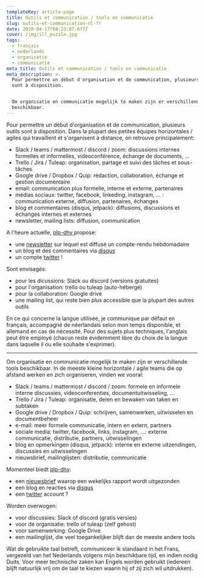 ```yaml
---
templateKey: article-page
title: Outils et communication / tools en communicatie
slug: outils-et-communication-nl-fr
date: 2020-04-17T08:23:07.677Z
cover: /img/ill_puzzle.jpg
tags:
  - français
  - nederlands
  - organisatie
  - communicatie
meta_title: Outils et communication / tools en communicatie
meta_description: >-
  Pour permettre un début d'organisation et de communication, plusieurs outils
  sont à disposition.


  Om organisatie en communicatie mogelijk te maken zijn er verschillende tools
  beschikbaar.
---
```

Pour permettre un début d'organisation et de communication, plusieurs outils sont à disposition. Dans la plupart des petites équipes horizontales / agiles qui travaillent et s'organisent à distance, on retrouve principalement:

* Slack / teams / mattermost / discord / zoom: discussions internes formelles et informelles, videoconférence, échange de documents, ...
* Trello / Jira / Tuleap: organisation, partage et suivi des tâches et sous-tâches
* Google drive / Dropbox / Quip: rédaction, collaboration, échange et gestion documentaire
* email: communication plus formelle, interne et externe, partenaires
* médias sociaux: twitter, facebook, linkeding, instagram, ... : communication externe, diffusion, partenaires, échanges
* blog et commentaires (disqus, jetpack): diffusions, discussions et échanges internes et externes
* newsletter, mailing lists: diffusion, communication

A l'heure actuelle, [plp-dhv ](https://justice-pourlepeuple-doorhetvolk.be) propose:
* une [newsletter](https://justice-pourlepeuple-doorhetvolk.be/subscribe/) sur lequel est diffusé un compte-rendu hebdomadaire
* un blog et des commentaires via [disqus](https://disqus.com/)
* un compte [twitter](https://twitter.com/DhvPlp) !


Sont envisagés:
* pour les dicussions: Slack ou discord (versions gratuites)
* pour l'organisation: trello ou tuleap (auto-hébergé)
* pour la collaboration: Google drive
* une mailing list, qui reste bien plus accessible que la plupart des autres outils

En ce qui concerne la langue utilisée, je communique par défaut en français, accompagné de néerlandais selon mon temps disponible, et allemand en cas de nécessité. Pour des sujets plus techniques, l'anglais peut être employé (chacun reste évidemment libre du choix de la langue dans laquelle il ou elle souhaite s'exprimer).

---

Om organisatie en communicatie mogelijk te maken zijn er verschillende tools beschikbaar. In de meeste kleine horizontale / agile teams die op afstand werken en zich organiseren, vinden we vooral:

* Slack / teams / mattermost / discord / zoom: formele en informele interne discussies, videoconferenties, documentuitwisseling, ...
* Trello / Jira / Tuleap: organisatie, delen en bewaken van taken en subtaken
* Google drive / Dropbox / Quip: schrijven, samenwerken, uitwisselen en documentbeheer
* e-mail: meer formele communicatie, intern en extern, partners
* sociale media: twitter, facebook, links, instagram, ...: externe communicatie, distributie, partners, uitwisselingen
* blog en opmerkingen (disqus, jetpack): interne en externe uitzendingen, discussies en uitwisselingen
* nieuwsbrief, mailinglijsten: distributie, communicatie

Momenteel biedt [plp-dhv](https://justice-pourlepeuple-doorhetvolk.be):
* een [nieuwsbrief](https://justice-pourlepeuple-doorhetvolk.be/subscribe/) waarop een wekelijks rapport wordt uitgezonden
* een blog en reacties via [disqus](https://disqus.com/)
* een [twitter](https://twitter.com/DhvPlp) account ?


Worden overwogen:
* voor discussies: Slack of discord (gratis versies)
* voor de organisatie: trello of tuleap (zelf gehost)
* voor samenwerking: Google Drive
* een mailinglijst, die veel toegankelijker blijft dan de meeste andere tools

Wat de gebruikte taal betreft, communiceer ik standaard in het Frans, vergezeld van het Nederlands volgens mijn beschikbare tijd, en indien nodig Duits. Voor meer technische zaken kan Engels worden gebruikt (iedereen blijft natuurlijk vrij om de taal te kiezen waarin hij of zij zich wil uitdrukken).
